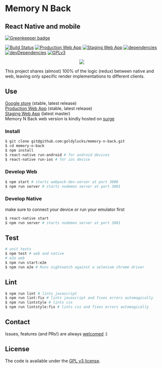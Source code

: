 # Memory N Back
## React Native and mobile

[![Greenkeeper badge](https://badges.greenkeeper.io/goldylucks/memory-n-back.svg)](https://greenkeeper.io/)

[![Build Status][travis-image]][travis-url] [![Production Web App][web-app-image]][web-app-url] [![Staging Web App][web-staging-app-image]][web-staging-app-url] [![dependencies][dependencies-image]][dependencies-url] [![devDependencies][dev-dependencies-image]][dev-dependencies-url] [![GPLv3][license-image]][license-url]

<p align='center'>
  <a href='https://play.google.com/store/apps/details?id=com.memoryNback'>
    <img src='http://res.cloudinary.com/goldylucks/image/upload/v1483476725/google_play_dd9daq.png'>
  </a>
</p>

This project shares (almost) 100% of the logic (redux) between native and web, leaving only specific render implementations to different clients.

## Use
[Google store][google-store-url] (stable, latest release)  
[Production Web App][web-app-url] (stable, latest release)  
[Staging Web App][web-staging-app-url] (latest master)  
Memory N Back web version is kindly hosted on [surge](https://surge.sh/)

### Install
```bash
$ git clone git@github.com:goldylucks/memory-n-back.git
$ cd memory-n-back
$ npm install
$ react-native run-android # for android devices
$ react-native run-ios # for ios device
```

### Develop Web
```bash
$ npm start # starts webpack-dev-server at port 3000
$ npm run server # starts nodemon server at port 3001
```

### Develop Native
make sure to connect your device or run your emulator first
```bash
$ react-native start
$ npm run server # starts nodemon server at port 3001
```

## Test
```bash
# unit tests
$ npm test # web and native
# e2e web
$ npm run start:e2e
$ npm run e2e # Runs nightwatch against a selenium chrome driver
```

## Lint
```bash
$ npm run lint # lints javascript
$ npm run lint:fix # lints javascript and fixes errors automagically
$ npm run lintstyle # lints css
$ npm run lintstyle:fix # lints css and fixes errors automagically
```

## Contact
Issues, features (and PRs!) are always [welcomed][issues-url] :)  

## License
The code is available under the [GPL v3 license][license-url].

[travis-image]: https://travis-ci.org/goldylucks/memory-n-back.svg?branch=master
[travis-url]: https://travis-ci.org/goldylucks/memory-n-back

[google-store-url]: https://play.google.com/store/apps/details?id=com.memoryNback
[google-store-image]: ./android/app/src/main/res/mipmap-hdpi/icon.png

[web-app-url]: https://memory-n-back.surge.sh/
[web-app-image]: https://img.shields.io/website-up-down-green-red/https://memory-n-back.surge.sh/.svg?label=web%20app

[web-staging-app-url]: https://memory-n-back-staging.surge.sh/
[web-staging-app-image]: https://img.shields.io/website-up-down-green-red/https://memory-n-back-staging.surge.sh/.svg?label=web%20staging%20app

[dependencies-image]: https://img.shields.io/david/goldylucks/memory-n-back.svg
[dependencies-url]: https://david-dm.org/goldylucks/memory-n-back

[dev-dependencies-image]: https://img.shields.io/david/dev/goldylucks/memory-n-back.svg
[dev-dependencies-url]: https://david-dm.org/goldylucks/memory-n-back?type=dev

[license-image]: https://img.shields.io/badge/license-GPL%20v3-brightgreen.svg
[license-url]: http://www.gnu.org/licenses/gpl-3.0.en.html

[issues-url]: https://github.com/goldylucks/memory-n-back/issues
